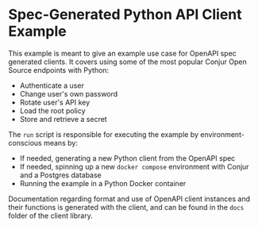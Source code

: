 # Spec-Generated Python API Client Example

This example is meant to give an example use case for OpenAPI spec generated clients.
It covers using some of the most popular Conjur Open Source endpoints with Python:
- Authenticate a user
- Change user's own password
- Rotate user's API key
- Load the root policy
- Store and retrieve a secret

The `run` script is responsible for executing the example by environment-conscious means by:
- If needed, generating a new Python client from the OpenAPI spec
- If needed, spinning up a new `docker compose` environment with Conjur and a Postgres database
- Running the example in a Python Docker container

Documentation regarding format and use of OpenAPI client instances and their functions is
generated with the client, and can be found in the `docs` folder of the client library.

